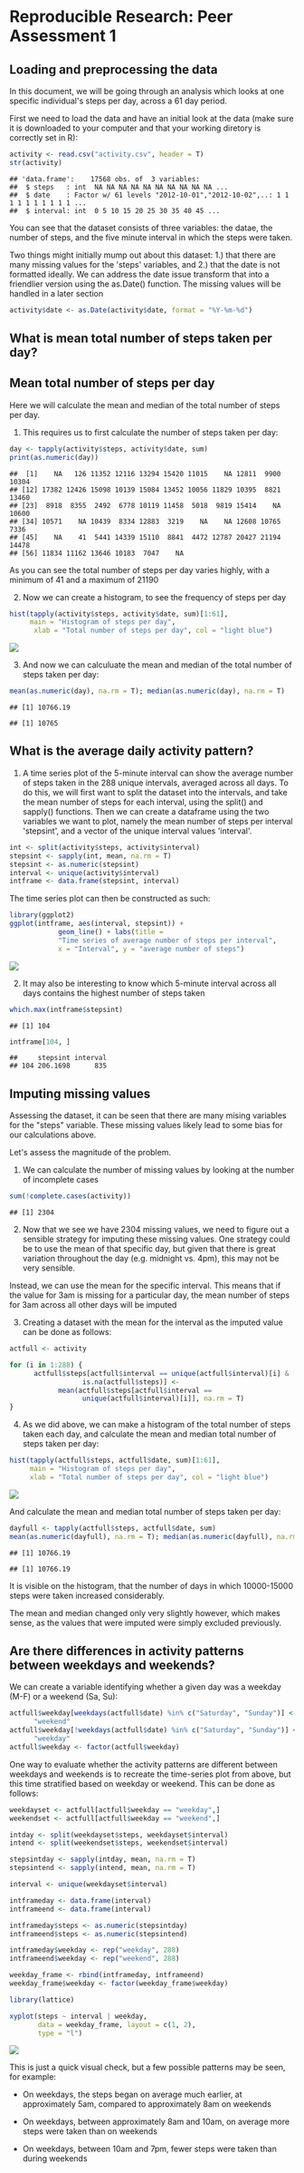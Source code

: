 # Reproducible Research: Peer Assessment 1


## Loading and preprocessing the data

In this document, we will be going through an analysis which looks at one specific individual's steps per day, across a 61 day period.

First we need to load the data and have an initial look at the data (make sure it is downloaded to your computer and that your working diretory is correctly set in R):


```r
activity <- read.csv("activity.csv", header = T)
str(activity)
```

```
## 'data.frame':	17568 obs. of  3 variables:
##  $ steps   : int  NA NA NA NA NA NA NA NA NA NA ...
##  $ date    : Factor w/ 61 levels "2012-10-01","2012-10-02",..: 1 1 1 1 1 1 1 1 1 1 ...
##  $ interval: int  0 5 10 15 20 25 30 35 40 45 ...
```

You can see that the dataset consists of three variables: the datae, the number of steps, and the five minute interval in which the steps were taken.

Two things might initially mump out about this dataset: 1.) that there are many missing values for the 'steps' variables, and 2.) that the date is not formatted ideally. We can address the date issue transform that into a friendlier version using the as.Date() function. The missing values will be handled in a later section


```r
activity$date <- as.Date(activity$date, format = "%Y-%m-%d")
```



## What is mean total number of steps taken per day?

## Mean total number of steps per day
Here we will calculate the mean and median of the total number of steps per day.

1. This requires us to first calculate the number of steps taken per day:


```r
day <- tapply(activity$steps, activity$date, sum)
print(as.numeric(day))
```

```
##  [1]    NA   126 11352 12116 13294 15420 11015    NA 12811  9900 10304
## [12] 17382 12426 15098 10139 15084 13452 10056 11829 10395  8821 13460
## [23]  8918  8355  2492  6778 10119 11458  5018  9819 15414    NA 10600
## [34] 10571    NA 10439  8334 12883  3219    NA    NA 12608 10765  7336
## [45]    NA    41  5441 14339 15110  8841  4472 12787 20427 21194 14478
## [56] 11834 11162 13646 10183  7047    NA
```

As you can see the total number of steps per day varies highly, with a minimum of 41 and a maximum of 21190

2. Now we can create a histogram, to see the frequency of steps per day


```r
hist(tapply(activity$steps, activity$date, sum)[1:61], 
     main = "Histogram of steps per day", 
      xlab = "Total number of steps per day", col = "light blue")
```

![](PA1_template_files/figure-html/unnamed-chunk-4-1.png)<!-- -->

3. And now we can calculuate the mean and median of the total number of steps taken per day:


```r
mean(as.numeric(day), na.rm = T); median(as.numeric(day), na.rm = T)
```

```
## [1] 10766.19
```

```
## [1] 10765
```


## What is the average daily activity pattern?

1. A time series plot of the 5-minute interval can show the average number of steps taken in the 288 unique intervals, averaged across all days.
To do this, we will first want to split the dataset into the intervals, and take the mean number of steps for each interval, using the split() and sapply() functions. Then we can create a dataframe using the two variables we want to plot, namely the mean number of steps per interval 'stepsint', and a vector of the unique interval values 'interval'.


```r
int <- split(activity$steps, activity$interval)
stepsint <- sapply(int, mean, na.rm = T)
stepsint <- as.numeric(stepsint)
interval <- unique(activity$interval)
intframe <- data.frame(stepsint, interval)
```

The time series plot can then be constructed as such:


```r
library(ggplot2)
ggplot(intframe, aes(interval, stepsint)) + 
            geom_line() + labs(title = 
            "Time series of average number of steps per interval", 
            x = "Interval", y = "average number of steps")
```

![](PA1_template_files/figure-html/unnamed-chunk-7-1.png)<!-- -->

2. It may also be interesting to know which 5-minute interval across all days contains the highest number of steps taken


```r
which.max(intframe$stepsint)
```

```
## [1] 104
```

```r
intframe[104, ]
```

```
##     stepsint interval
## 104 206.1698      835
```


## Imputing missing values

Assessing the dataset, it can be seen that there are many mising variables for the "steps" variable. These missing values likely lead to some bias for our calculations above.

Let's assess the magnitude of the problem. 
1. We can calculate the number of missing values by looking at the number of incomplete cases


```r
sum(!complete.cases(activity))
```

```
## [1] 2304
```

2. Now that we see we have 2304 missing values, we need to figure out a sensible strategy for imputing these missing values. One strategy could be to use the mean of that specific day, but given that there is great variation throughout the day (e.g. midnight vs. 4pm), this may not be very sensible. 

Instead, we can use the mean for the specific interval. This means that if the value for 3am is missing for a particular day, the mean number of steps for 3am across all other days will be imputed

3. Creating a dataset with the mean for the interval as the imputed value can be done as follows:


```r
actfull <- activity

for (i in 1:288) {
      actfull$steps[actfull$interval == unique(actfull$interval)[i] & 
                  is.na(actfull$steps)] <- 
            mean(actfull$steps[actfull$interval == 
                  unique(actfull$interval)[i]], na.rm = T)
}
```

4. As we did above, we can make a histogram of the total number of steps taken each day, and calculate the mean and median total number of steps taken per day:


```r
hist(tapply(actfull$steps, actfull$date, sum)[1:61], 
     main = "Histogram of steps per day", 
     xlab = "Total number of steps per day", col = "light blue")
```

![](PA1_template_files/figure-html/unnamed-chunk-11-1.png)<!-- -->

And calculate the mean and median total number of steps taken per day:


```r
dayfull <- tapply(actfull$steps, actfull$date, sum)
mean(as.numeric(dayfull), na.rm = T); median(as.numeric(dayfull), na.rm = T)
```

```
## [1] 10766.19
```

```
## [1] 10766.19
```

It is visible on the histogram, that the number of days in which 10000-15000 steps were taken increased considerably.

The mean and median changed only very slightly however, which makes sense, as the values that were imputed were simply excluded previously.


## Are there differences in activity patterns between weekdays and weekends?

We can create a variable identifying whether a given day was a weekday (M-F) or a weekend (Sa, Su):


```r
actfull$weekday[weekdays(actfull$date) %in% c("Saturday", "Sunday")] <- 
      "weekend"
actfull$weekday[!weekdays(actfull$date) %in% c("Saturday", "Sunday")] <- 
      "weekday"
actfull$weekday <- factor(actfull$weekday)
```

One way to evaluate whether the activity patterns are different between weekdays and weekends is to recreate the time-series plot from above, but this time stratified based on weekday or weekend. This can be done as follows:


```r
weekdayset <- actfull[actfull$weekday == "weekday",]
weekendset <- actfull[actfull$weekday == "weekend",]

intday <- split(weekdayset$steps, weekdayset$interval)
intend <- split(weekendset$steps, weekendset$interval)

stepsintday <- sapply(intday, mean, na.rm = T)
stepsintend <- sapply(intend, mean, na.rm = T)

interval <- unique(weekdayset$interval)

intframeday <- data.frame(interval)
intframeend <- data.frame(interval)

intframeday$steps <- as.numeric(stepsintday)
intframeend$steps <- as.numeric(stepsintend)

intframeday$weekday <- rep("weekday", 288)
intframeend$weekday <- rep("weekend", 288)

weekday_frame <- rbind(intframeday, intframeend)
weekday_frame$weekday <- factor(weekday_frame$weekday)

library(lattice)

xyplot(steps ~ interval | weekday, 
       data = weekday_frame, layout = c(1, 2), 
       type = "l")
```

![](PA1_template_files/figure-html/unnamed-chunk-14-1.png)<!-- -->

This is just a quick visual check, but a few possible patterns may be seen, for example:

* On weekdays, the steps began on average much earlier, at approximately 5am, compared to approximately 8am on weekends

* On weekdays, between approximately 8am and 10am, on average more steps were taken than on weekends

* On weekdays, between 10am and 7pm, fewer steps were taken than during weekends

